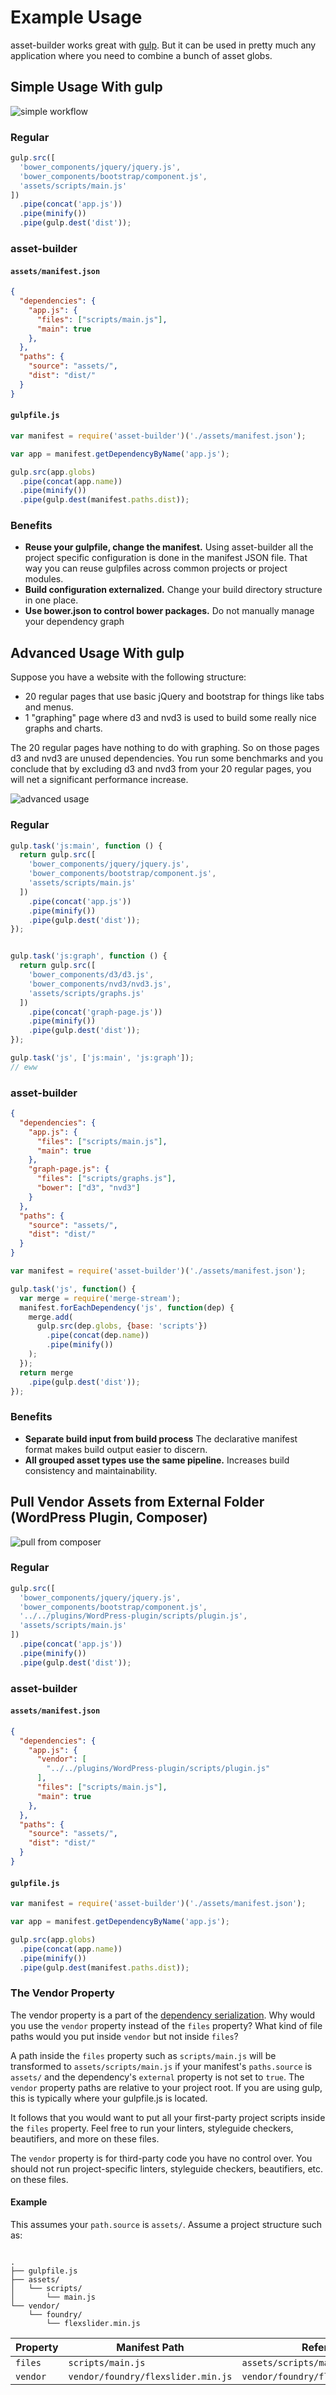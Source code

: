 Example Usage
=============

asset-builder works great with [gulp][]. But it can be used in pretty much any application where you need to combine a bunch of asset globs.

## Simple Usage With gulp

![simple workflow](images/example1-simple.png)

### Regular

```js
gulp.src([
  'bower_components/jquery/jquery.js',
  'bower_components/bootstrap/component.js',
  'assets/scripts/main.js'
])
  .pipe(concat('app.js'))
  .pipe(minify())
  .pipe(gulp.dest('dist'));
```

### asset-builder

#### `assets/manifest.json`

```json
{
  "dependencies": {
    "app.js": {
      "files": ["scripts/main.js"],
      "main": true
    },
  },
  "paths": {
    "source": "assets/",
    "dist": "dist/"
  }
}
```

#### `gulpfile.js`

```js
var manifest = require('asset-builder')('./assets/manifest.json');

var app = manifest.getDependencyByName('app.js');

gulp.src(app.globs)
  .pipe(concat(app.name))
  .pipe(minify())
  .pipe(gulp.dest(manifest.paths.dist));
```

### Benefits

- **Reuse your gulpfile, change the manifest.** Using asset-builder all the project specific configuration is done in the manifest JSON file. That way you can reuse gulpfiles across common projects or project modules.
- **Build configuration externalized.** Change your build directory structure in one place.
- **Use bower.json to control bower packages.** Do not manually manage your dependency graph

## Advanced Usage With gulp

Suppose you have a website with the following structure:

- 20 regular pages that use basic jQuery and bootstrap for things like tabs and menus.
- 1 "graphing" page where d3 and nvd3 is used to build some really nice graphs and charts.

The 20 regular pages have nothing to do with graphing. So on those pages d3 and nvd3 are unused dependencies. You run some benchmarks and you conclude that by excluding d3 and nvd3 from your 20 regular pages, you will net a significant performance increase.

![advanced usage](images/example2-js.png)

### Regular

```js
gulp.task('js:main', function () {
  return gulp.src([
    'bower_components/jquery/jquery.js',
    'bower_components/bootstrap/component.js',
    'assets/scripts/main.js'
  ])
    .pipe(concat('app.js'))
    .pipe(minify())
    .pipe(gulp.dest('dist'));
});


gulp.task('js:graph', function () {
  return gulp.src([
    'bower_components/d3/d3.js',
    'bower_components/nvd3/nvd3.js',
    'assets/scripts/graphs.js'
  ])
    .pipe(concat('graph-page.js'))
    .pipe(minify())
    .pipe(gulp.dest('dist'));
});

gulp.task('js', ['js:main', 'js:graph']);
// eww
```

### asset-builder

```json
{
  "dependencies": {
    "app.js": {
      "files": ["scripts/main.js"],
      "main": true
    },
    "graph-page.js": {
      "files": ["scripts/graphs.js"],
      "bower": ["d3", "nvd3"]
    }
  },
  "paths": {
    "source": "assets/",
    "dist": "dist/"
  }
}
```

```js
var manifest = require('asset-builder')('./assets/manifest.json');

gulp.task('js', function() {
  var merge = require('merge-stream');
  manifest.forEachDependency('js', function(dep) {
    merge.add(
      gulp.src(dep.globs, {base: 'scripts'})
        .pipe(concat(dep.name))
        .pipe(minify())
    );
  });
  return merge
    .pipe(gulp.dest('dist'));
});
```

### Benefits

- **Separate build input from build process** The declarative manifest format makes build output easier to discern.
- **All grouped asset types use the same pipeline.** Increases build consistency and maintainability.

## Pull Vendor Assets from External Folder (WordPress Plugin, Composer)

![pull from composer](images/example3-composer.png)

### Regular

```js
gulp.src([
  'bower_components/jquery/jquery.js',
  'bower_components/bootstrap/component.js',
  '../../plugins/WordPress-plugin/scripts/plugin.js',
  'assets/scripts/main.js'
])
  .pipe(concat('app.js'))
  .pipe(minify())
  .pipe(gulp.dest('dist'));
```

### asset-builder

#### `assets/manifest.json`

```json
{
  "dependencies": {
    "app.js": {
      "vendor": [
        "../../plugins/WordPress-plugin/scripts/plugin.js"
      ],
      "files": ["scripts/main.js"],
      "main": true
    },
  },
  "paths": {
    "source": "assets/",
    "dist": "dist/"
  }
}
```

#### `gulpfile.js`

```js
var manifest = require('asset-builder')('./assets/manifest.json');

var app = manifest.getDependencyByName('app.js');

gulp.src(app.globs)
  .pipe(concat(app.name))
  .pipe(minify())
  .pipe(gulp.dest(manifest.paths.dist));
```

### The Vendor Property

The vendor property is a part of the [dependency serialization][dependency]. Why
would you use the `vendor` property instead of the `files` property? What kind
of file paths would you put inside `vendor` but not inside `files`?

A path inside the `files` property such as `scripts/main.js` will be transformed
to `assets/scripts/main.js` if your manifest's `paths.source` is `assets/` and
the dependency's `external` property is not set to `true`. The `vendor` property
paths are relative to your project root. If you are using gulp, this is
typically where your gulpfile.js is located.

It follows that you would want to put all your first-party project scripts
inside the `files` property. Feel free to run your linters, styleguide checkers,
beautifiers, and more on these files.

The `vendor` property is for third-party code you have no control over. You
should not run project-specific linters, styleguide checkers, beautifiers, etc.
on these files.


#### Example

This assumes your `path.source` is `assets/`. Assume a project structure such
as:

<pre><code>
.
├── gulpfile.js
├── assets/
│   └── scripts/
│       └── main.js
└── vendor/
    └── foundry/
        └── flexslider.min.js
</code></pre>

<table class="table">
  <thead>
    <tr>
      <th>Property</th>
      <th>Manifest Path</th>
      <th>Refers to</th>
    </tr>
  </thead>
  <tbody>
    <tr>
      <td><code>files</code></td>
      <td><code>scripts/main.js</code></td>
      <td><code>assets/scripts/main.js</code></td>
    </tr>
    <tr>
      <td><code>vendor</code></td>
      <td><code>vendor/foundry/flexslider.min.js</code></td>
      <td><code>vendor/foundry/flexslider.min.js</code></td>
    </tr>
  </tbody>
</table>

[gulp]: http://gulpjs.com/
[dependency]: spec.md#serialization-dependency
[paths]: spec.md#serialization-paths
